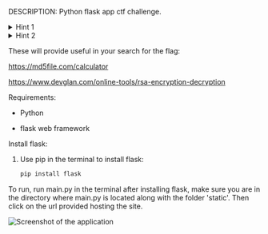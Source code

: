 DESCRIPTION: Python flask app ctf challenge.  

<details>
  <summary>Hint 1</summary>

  What username is commonly used for administrator access?
</details>
<details>
  <summary>Hint 2</summary>

  Only 1 of the 6 secret files is needed to find the flag, what do you know about hashes?

</details>


These will provide useful in your search for the flag:

https://md5file.com/calculator 

https://www.devglan.com/online-tools/rsa-encryption-decryption


Requirements:

- Python

- flask web framework

Install flask:

1. Use pip in the terminal to install flask:
   ```bash
   pip install flask

To run, run main.py in the terminal after installing flask, make sure you are in the directory where main.py is located along with the folder 'static'. Then click on the url provided hosting the site.

![Screenshot of the application](Screenshot%202024-11-18%20160016.png "Screenshot 2024-11-18 160016")
